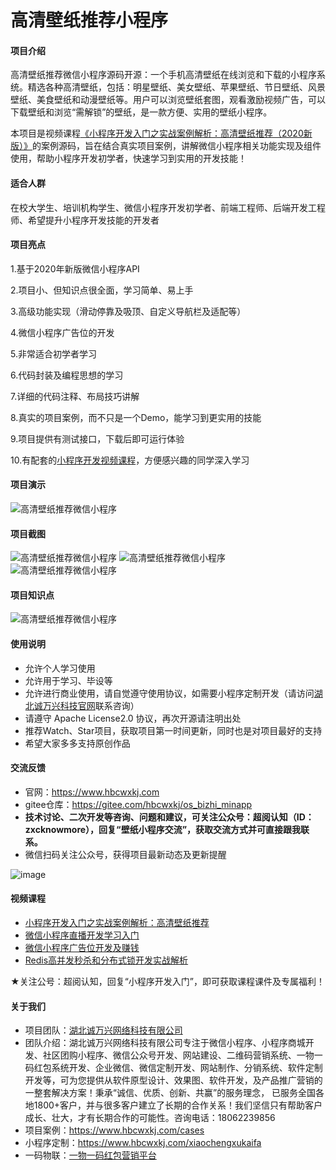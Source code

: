 # 高清壁纸推荐小程序

#### 项目介绍
高清壁纸推荐微信小程序源码开源：一个手机高清壁纸在线浏览和下载的小程序系统。精选各种高清壁纸，包括：明星壁纸、美女壁纸、苹果壁纸、节日壁纸、风景壁纸、美食壁纸和动漫壁纸等。用户可以浏览壁纸套图，观看激励视频广告，可以下载壁纸和浏览“需解锁”的壁纸，是一款方便、实用的壁纸小程序。

本项目是视频课程[《小程序开发入门之实战案例解析：高清壁纸推荐（2020新版）》](https://edu.51cto.com/sd/d4983)的案例源码，旨在结合真实项目案例，讲解微信小程序相关功能实现及组件使用，帮助小程序开发初学者，快速学习到实用的开发技能！

#### 适合人群
在校大学生、培训机构学生、微信小程序开发初学者、前端工程师、后端开发工程师、希望提升小程序开发技能的开发者

#### 项目亮点
1.基于2020年新版微信小程序API

2.项目小、但知识点很全面，学习简单、易上手

3.高级功能实现（滑动停靠及吸顶、自定义导航栏及适配等）

4.微信小程序广告位的开发

5.非常适合初学者学习

6.代码封装及编程思想的学习

7.详细的代码注释、布局技巧讲解

8.真实的项目案例，而不只是一个Demo，能学习到更实用的技能

9.项目提供有测试接口，下载后即可运行体验

10.有配套的[小程序开发视频课程](https://edu.51cto.com/sd/d4983)，方便感兴趣的同学深入学习

#### 项目演示
![高清壁纸推荐微信小程序](https://www.hbcwxkj.com/public/uploads/20210120/b285a273b96b914bae8edf025a55a95a.jpg)

#### 项目截图
![高清壁纸推荐微信小程序](https://img-bss.csdnimg.cn/202011230954327131.jpg)
![高清壁纸推荐微信小程序](https://www.hbcwxkj.com/public/uploads/20210120/60e4f4f92832683aad23f2d70a25cfad.png)
![高清壁纸推荐微信小程序](https://www.hbcwxkj.com/public/uploads/20210120/02a181b04922d6f5bd789a86481b87cd.png)

#### 项目知识点

![高清壁纸推荐微信小程序](https://www.hbcwxkj.com/public/uploads/20210120/c073256eb978843bb26673fd22ec6f73.jpg)

#### 使用说明

- 允许个人学习使用
- 允许用于学习、毕设等
- 允许进行商业使用，请自觉遵守使用协议，如需要小程序定制开发（请访问[湖北诚万兴科技官网](https://www.hbcwxkj.com/)联系咨询）
- 请遵守 Apache License2.0 协议，再次开源请注明出处
- 推荐Watch、Star项目，获取项目第一时间更新，同时也是对项目最好的支持
- 希望大家多多支持原创作品

#### 交流反馈

- 官网：https://www.hbcwxkj.com
- gitee仓库：https://gitee.com/hbcwxkj/os_bizhi_minapp
- **技术讨论、二次开发等咨询、问题和建议，可关注公众号：超阅认知（ID：zxcknowmore），回复“壁纸小程序交流”，获取交流方式并可直接跟我联系。**
- 微信扫码关注公众号，获得项目最新动态及更新提醒

![image](https://www.hbcwxkj.com/public/uploads/20210120/61d9fb992cf5ce048dc2ac79654930ae.jpg)

#### 视频课程

- [小程序开发入门之实战案例解析：高清壁纸推荐](https://edu.51cto.com/sd/d4983)	
- [微信小程序直播开发学习入门](https://edu.51cto.com/sd/00df0)
- [微信小程序广告位开发及赚钱](https://edu.51cto.com/sd/70be8)
- [Redis高并发秒杀和分布式锁开发实战解析](https://edu.51cto.com/sd/e3e5b)

★关注公号：超阅认知，回复“小程序开发入门”，即可获取课程课件及专属福利！

#### 关于我们

- 项目团队：[湖北诚万兴网络科技有限公司](https://www.hbcwxkj.com)
- 团队介绍：湖北诚万兴网络科技有限公司专注于微信小程序、小程序商城开发、社区团购小程序、微信公众号开发、网站建设、二维码营销系统、一物一码红包系统开发、企业微信、微信定制开发、网站制作、分销系统、软件定制开发等，可为您提供从软件原型设计、效果图、软件开发，及产品推广营销的一整套解决方案！秉承“诚信、优质、创新、共赢”的服务理念， 已服务全国各地1800+客户，并与很多客户建立了长期的合作关系！我们坚信只有帮助客户成长、壮大，才有长期合作的可能性。咨询电话：18062239856
- 项目案例：https://www.hbcwxkj.com/cases
- 小程序定制：https://www.hbcwxkj.com/xiaochengxukaifa
- 一码物联：[一物一码红包营销平台](https://www.yimawulian.com/)
